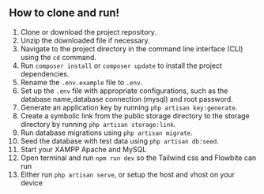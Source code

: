 ## How to clone and run!

<ol>
    <li>Clone or download the project repository.</li>
    <li>Unzip the downloaded file if necessary.</li>
    <li>Navigate to the project directory in the command line interface (CLI) using the <code>cd</code> command.</li>
    <li>Run <code>composer install</code> or <code>composer update</code> to install the project dependencies.</li>
    <li>Rename the <code>.env.example</code> file to <code>.env</code>.</li>
    <li>Set up the <code>.env</code> file with appropriate configurations, such as the database name,database connection (mysql) and root password.</li>
    <li>Generate an application key by running <code>php artisan key:generate</code>.</li>
    <li>Create a symbolic link from the public storage directory to the storage directory by running <code>php artisan storage:link</code>.</li>
    <li>Run database migrations using <code>php artisan migrate</code>.</li>
    <li>Seed the database with test data using <code>php artisan db:seed</code>.</li>
    <li>Start your XAMPP Apache and MySQL</li>
    <li>Open terminal and run <code>npm run dev</code> so the Tailwind css and Flowbite can run</li>
    <li>Either run <code>php artisan serve</code>, or setup the host and vhost on your device</li>
</ol>

